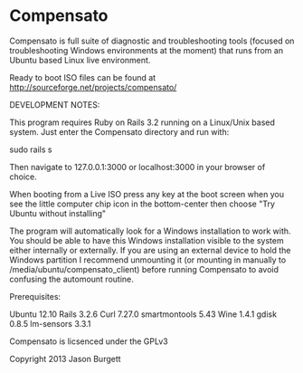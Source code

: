 Compensato
==============

Compensato is full suite of diagnostic and troubleshooting tools (focused on troubleshooting Windows environments at the moment) that runs from an Ubuntu based Linux live environment.

Ready to boot ISO files can be found at http://sourceforge.net/projects/compensato/



DEVELOPMENT NOTES:


This program requires Ruby on Rails 3.2 running on a Linux/Unix based system. Just enter the Compensato directory and run with:

sudo rails s

Then navigate to 127.0.0.1:3000 or localhost:3000 in your browser of choice.


When booting from a Live ISO press any key at the boot screen when you see the little computer chip icon in the bottom-center then choose "Try Ubuntu without installing"


The program will automatically look for a Windows installation to work with. You should be able to have this Windows installation visible to the system either internally or externally. If you are using an external device to hold the Windows partition I recommend unmounting it (or mounting in manually to /media/ubuntu/compensato_client) before running Compensato to avoid confusing the automount routine.



Prerequisites:

Ubuntu 12.10 
Rails 3.2.6 
Curl 7.27.0 
smartmontools 5.43 
Wine 1.4.1
gdisk 0.8.5
lm-sensors 3.3.1



Compensato is licsenced under the GPLv3

Copyright 2013 Jason Burgett